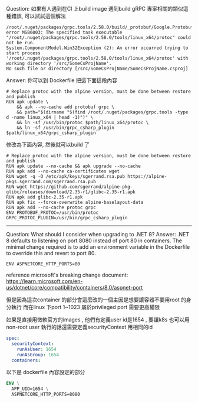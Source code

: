 
Question:
如果有人遇到在CI 上build image 遇到build gRPC 專案相關的類似這種錯誤, 可以試試這個解法

```
/root/.nuget/packages/grpc.tools/2.58.0/build/_protobuf/Google.Protobuf.Tools.targets(291,5): 
error MSB6003: The specified task executable "/root/.nuget/packages/grpc.tools/2.58.0/tools/linux_x64/protoc" could not be run. 
System.ComponentModel.Win32Exception (2): An error occurred trying to start process 
'/root/.nuget/packages/grpc.tools/2.58.0/tools/linux_x64/protoc' with working directory '/src/SomeCsProjName'. 
No such file or directory [/src/SomeCsProjName/SomeCsProjName.csproj]
```

Answer:
你可以到 Dockerfile 把這下面這段內容
```
# Replace protoc with the alpine version, must be done between restore and publish
RUN apk update \
    && apk --no-cache add protobuf grpc \
    && path="$(dirname "$(find /root/.nuget/packages/grpc.tools -type d -name linux_x64 | head -1)")" \
    && ln -sf /usr/bin/protoc $path/linux_x64/protoc \
    && ln -sf /usr/bin/grpc_csharp_plugin $path/linux_x64/grpc_csharp_plugin
```

修改為下面內容, 然後就可以build 了
```
# Replace protoc with the alpine version, must be done between restore and publish
RUN apk update --no-cache && apk upgrade --no-cache
RUN apk add --no-cache ca-certificates wget
RUN wget -q -O /etc/apk/keys/sgerrand.rsa.pub https://alpine-pkgs.sgerrand.com/sgerrand.rsa.pub
RUN wget https://github.com/sgerrand/alpine-pkg-glibc/releases/download/2.35-r1/glibc-2.35-r1.apk
RUN apk add glibc-2.35-r1.apk
RUN apk fix --force-overwrite alpine-baselayout-data
RUN apk add --no-cache protoc grpc
ENV PROTOBUF_PROTOC=/usr/bin/protoc GRPC_PROTOC_PLUGIN=/usr/bin/grpc_csharp_plugin
```

---
Question: What should I consider when upgrading to .NET 8?
Answer:
.NET 8 defaults to listening on port 8080 instead of port 80 in containers. 
The minimal change required is to add an environment variable in the Dockerfile to override this and revert to port 80.
```
ENV ASPNETCORE_HTTP_PORTS=80
```

reference microsoft's breaking change document:
https://learn.microsoft.com/en-us/dotnet/core/compatibility/containers/8.0/aspnet-port

但是因為這次container 的部分會這麼改的一個主因是想要讓容器不要用root 的身分執行
而在linux 下port 1~1023 屬於privileged port 需要更高權限

如果是直接用微軟官方的images , 他們有定義user id是1654 ,
要讓k8s 也可以用non-root user 執行的話還需要定義securityContext 用相同的id
```yml
spec:
  securityContext:
    runAsUser: 1654
    runAsGroup: 1654
  containers:
```

以下是 dockerfile 內容設定的部分
```dockerfile
ENV \
  APP_UID=1654 \
  ASPNETCORE_HTTP_PORTS=8080
```